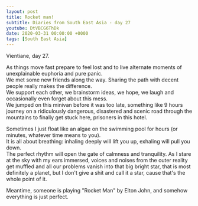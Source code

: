 ```yaml
---
layout: post
title: Rocket man!
subtitle: Diaries from South East Asia - day 27
youtube: DtVBCG6ThDk
date: 2020-03-31 00:00:00 +0000
tags: [South East Asia]
---
```


Vientiane, day 27.

As things move fast prepare to feel lost and to live alternate moments of unexplainable euphoria and pure panic.  
We met some new friends along the way. Sharing the path with decent people really makes the difference.  
We support each other, we brainstorm ideas, we hope, we laugh and occasionally even forget about this mess.  
We jumped on this minivan before it was too late, something like 9 hours journey on a ridiculously dangerous,
disastered and scenic road through the mountains to finally get stuck here, prisoners in this hotel.

Sometimes I just float like an algae on the swimming pool for hours (or minutes, whatever time means to you).  
It is all about breathing: inhaling deeply will lift you up, exhaling will pull you down.  
The perfect rhythm will open the gate of calmness and tranquility. As I stare at the sky with my ears immersed,
voices and noises from the outer reality get muffled and all our problems vanish into that big bright star,
that is most definitely a planet, but I don't give a shit and call it a star, cause that's the whole point of it.  

Meantime, someone is playing "Rocket Man" by Elton John, and somehow everything is just perfect.
